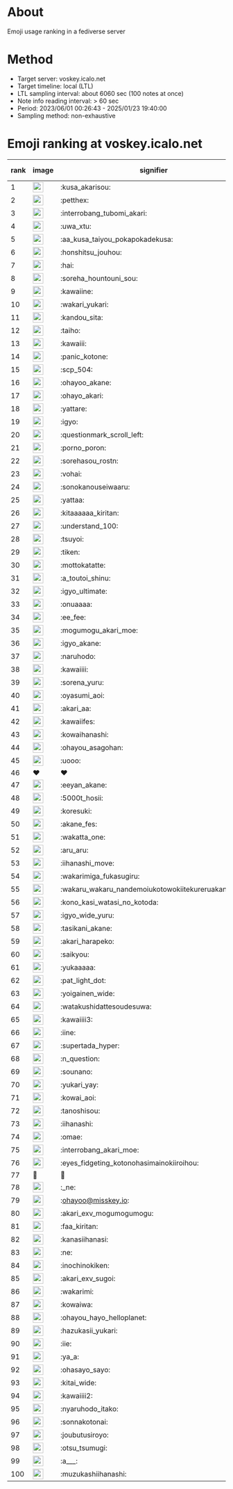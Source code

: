# About
Emoji usage ranking in a fediverse server

# Method
- Target server: voskey.icalo.net
- Target timeline: local (LTL)
- LTL sampling interval: about 6060 sec (100 notes at once)
- Note info reading interval: > 60 sec
- Period: 2023/06/01 00:26:43 - 2025/01/23 19:40:00 
- Sampling method: non-exhaustive

# Emoji ranking at voskey.icalo.net

|rank|image|signifier|type|frequency score|
|----|----|----|----|----|
|1|<img height="24" src="https://voskey.icalo.net/emoji/kusa_akarisou.webp">|:kusa_akarisou:|custom|37725|
|2|<img height="24" src="https://voskey.icalo.net/emoji/petthex.webp">|:petthex:|custom|29565|
|3|<img height="24" src="https://voskey.icalo.net/emoji/interrobang_tubomi_akari.webp">|:interrobang_tubomi_akari:|custom|15105|
|4|<img height="24" src="https://voskey.icalo.net/emoji/uwa_xtu.webp">|:uwa_xtu:|custom|12684|
|5|<img height="24" src="https://voskey.icalo.net/emoji/aa_kusa_taiyou_pokapokadekusa.webp">|:aa_kusa_taiyou_pokapokadekusa:|custom|12174|
|6|<img height="24" src="https://voskey.icalo.net/emoji/honshitsu_jouhou.webp">|:honshitsu_jouhou:|custom|10375|
|7|<img height="24" src="https://voskey.icalo.net/emoji/hai.webp">|:hai:|custom|8872|
|8|<img height="24" src="https://voskey.icalo.net/emoji/soreha_hountouni_sou.webp">|:soreha_hountouni_sou:|custom|7633|
|9|<img height="24" src="https://voskey.icalo.net/emoji/kawaiine.webp">|:kawaiine:|custom|7603|
|10|<img height="24" src="https://voskey.icalo.net/emoji/wakari_yukari.webp">|:wakari_yukari:|custom|7285|
|11|<img height="24" src="https://voskey.icalo.net/emoji/kandou_sita.webp">|:kandou_sita:|custom|7162|
|12|<img height="24" src="https://voskey.icalo.net/emoji/taiho.webp">|:taiho:|custom|7033|
|13|<img height="24" src="https://voskey.icalo.net/emoji/kawaiii.webp">|:kawaiii:|custom|6827|
|14|<img height="24" src="https://voskey.icalo.net/emoji/panic_kotone.webp">|:panic_kotone:|custom|6292|
|15|<img height="24" src="https://voskey.icalo.net/emoji/scp_504.webp">|:scp_504:|custom|6077|
|16|<img height="24" src="https://voskey.icalo.net/emoji/ohayoo_akane.webp">|:ohayoo_akane:|custom|5682|
|17|<img height="24" src="https://voskey.icalo.net/emoji/ohayo_akari.webp">|:ohayo_akari:|custom|5534|
|18|<img height="24" src="https://voskey.icalo.net/emoji/yattare.webp">|:yattare:|custom|5043|
|19|<img height="24" src="https://voskey.icalo.net/emoji/igyo.webp">|:igyo:|custom|4970|
|20|<img height="24" src="https://voskey.icalo.net/emoji/questionmark_scroll_left.webp">|:questionmark_scroll_left:|custom|4830|
|21|<img height="24" src="https://voskey.icalo.net/emoji/porno_poron.webp">|:porno_poron:|custom|4574|
|22|<img height="24" src="https://voskey.icalo.net/emoji/sorehasou_rostn.webp">|:sorehasou_rostn:|custom|4543|
|23|<img height="24" src="https://voskey.icalo.net/emoji/vohai.webp">|:vohai:|custom|4461|
|24|<img height="24" src="https://voskey.icalo.net/emoji/sonokanouseiwaaru.webp">|:sonokanouseiwaaru:|custom|4441|
|25|<img height="24" src="https://voskey.icalo.net/emoji/yattaa.webp">|:yattaa:|custom|4220|
|26|<img height="24" src="https://voskey.icalo.net/emoji/kitaaaaaa_kiritan.webp">|:kitaaaaaa_kiritan:|custom|4127|
|27|<img height="24" src="https://voskey.icalo.net/emoji/understand_100.webp">|:understand_100:|custom|3971|
|28|<img height="24" src="https://voskey.icalo.net/emoji/tsuyoi.webp">|:tsuyoi:|custom|3893|
|29|<img height="24" src="https://voskey.icalo.net/emoji/tiken.webp">|:tiken:|custom|3882|
|30|<img height="24" src="https://voskey.icalo.net/emoji/mottokatatte.webp">|:mottokatatte:|custom|3724|
|31|<img height="24" src="https://voskey.icalo.net/emoji/a_toutoi_shinu.webp">|:a_toutoi_shinu:|custom|3662|
|32|<img height="24" src="https://voskey.icalo.net/emoji/igyo_ultimate.webp">|:igyo_ultimate:|custom|3652|
|33|<img height="24" src="https://voskey.icalo.net/emoji/onuaaaa.webp">|:onuaaaa:|custom|3317|
|34|<img height="24" src="https://voskey.icalo.net/emoji/ee_fee.webp">|:ee_fee:|custom|3124|
|35|<img height="24" src="https://voskey.icalo.net/emoji/mogumogu_akari_moe.webp">|:mogumogu_akari_moe:|custom|3109|
|36|<img height="24" src="https://voskey.icalo.net/emoji/igyo_akane.webp">|:igyo_akane:|custom|3081|
|37|<img height="24" src="https://voskey.icalo.net/emoji/naruhodo.webp">|:naruhodo:|custom|3081|
|38|<img height="24" src="https://voskey.icalo.net/emoji/kawaiiii.webp">|:kawaiiii:|custom|3037|
|39|<img height="24" src="https://voskey.icalo.net/emoji/sorena_yuru.webp">|:sorena_yuru:|custom|3006|
|40|<img height="24" src="https://voskey.icalo.net/emoji/oyasumi_aoi.webp">|:oyasumi_aoi:|custom|3000|
|41|<img height="24" src="https://voskey.icalo.net/emoji/akari_aa.webp">|:akari_aa:|custom|2993|
|42|<img height="24" src="https://voskey.icalo.net/emoji/kawaiifes.webp">|:kawaiifes:|custom|2925|
|43|<img height="24" src="https://voskey.icalo.net/emoji/kowaihanashi.webp">|:kowaihanashi:|custom|2843|
|44|<img height="24" src="https://voskey.icalo.net/emoji/ohayou_asagohan.webp">|:ohayou_asagohan:|custom|2816|
|45|<img height="24" src="https://voskey.icalo.net/emoji/uooo.webp">|:uooo:|custom|2757|
|46|❤|❤|unicode|2736|
|47|<img height="24" src="https://voskey.icalo.net/emoji/eeyan_akane.webp">|:eeyan_akane:|custom|2697|
|48|<img height="24" src="https://voskey.icalo.net/emoji/5000t_hosii.webp">|:5000t_hosii:|custom|2670|
|49|<img height="24" src="https://voskey.icalo.net/emoji/koresuki.webp">|:koresuki:|custom|2664|
|50|<img height="24" src="https://voskey.icalo.net/emoji/akane_fes.webp">|:akane_fes:|custom|2661|
|51|<img height="24" src="https://voskey.icalo.net/emoji/wakatta_one.webp">|:wakatta_one:|custom|2654|
|52|<img height="24" src="https://voskey.icalo.net/emoji/aru_aru.webp">|:aru_aru:|custom|2648|
|53|<img height="24" src="https://voskey.icalo.net/emoji/iihanashi_move.webp">|:iihanashi_move:|custom|2606|
|54|<img height="24" src="https://voskey.icalo.net/emoji/wakarimiga_fukasugiru.webp">|:wakarimiga_fukasugiru:|custom|2526|
|55|<img height="24" src="https://voskey.icalo.net/emoji/wakaru_wakaru_nandemoiukotowokiitekureruakanetyan.webp">|:wakaru_wakaru_nandemoiukotowokiitekureruakanetyan:|custom|2515|
|56|<img height="24" src="https://voskey.icalo.net/emoji/kono_kasi_watasi_no_kotoda.webp">|:kono_kasi_watasi_no_kotoda:|custom|2490|
|57|<img height="24" src="https://voskey.icalo.net/emoji/igyo_wide_yuru.webp">|:igyo_wide_yuru:|custom|2475|
|58|<img height="24" src="https://voskey.icalo.net/emoji/tasikani_akane.webp">|:tasikani_akane:|custom|2439|
|59|<img height="24" src="https://voskey.icalo.net/emoji/akari_harapeko.webp">|:akari_harapeko:|custom|2414|
|60|<img height="24" src="https://voskey.icalo.net/emoji/saikyou.webp">|:saikyou:|custom|2317|
|61|<img height="24" src="https://voskey.icalo.net/emoji/yukaaaaa.webp">|:yukaaaaa:|custom|2314|
|62|<img height="24" src="https://voskey.icalo.net/emoji/pat_light_dot.webp">|:pat_light_dot:|custom|2283|
|63|<img height="24" src="https://voskey.icalo.net/emoji/yoigainen_wide.webp">|:yoigainen_wide:|custom|2277|
|64|<img height="24" src="https://voskey.icalo.net/emoji/watakushidattesoudesuwa.webp">|:watakushidattesoudesuwa:|custom|2217|
|65|<img height="24" src="https://voskey.icalo.net/emoji/kawaiiii3.webp">|:kawaiiii3:|custom|2202|
|66|<img height="24" src="https://voskey.icalo.net/emoji/iine.webp">|:iine:|custom|2197|
|67|<img height="24" src="https://voskey.icalo.net/emoji/supertada_hyper.webp">|:supertada_hyper:|custom|2110|
|68|<img height="24" src="https://voskey.icalo.net/emoji/n_question.webp">|:n_question:|custom|2083|
|69|<img height="24" src="https://voskey.icalo.net/emoji/sounano.webp">|:sounano:|custom|2075|
|70|<img height="24" src="https://voskey.icalo.net/emoji/yukari_yay.webp">|:yukari_yay:|custom|2008|
|71|<img height="24" src="https://voskey.icalo.net/emoji/kowai_aoi.webp">|:kowai_aoi:|custom|1976|
|72|<img height="24" src="https://voskey.icalo.net/emoji/tanoshisou.webp">|:tanoshisou:|custom|1968|
|73|<img height="24" src="https://voskey.icalo.net/emoji/iihanashi.webp">|:iihanashi:|custom|1954|
|74|<img height="24" src="https://voskey.icalo.net/emoji/omae.webp">|:omae:|custom|1951|
|75|<img height="24" src="https://voskey.icalo.net/emoji/interrobang_akari_moe.webp">|:interrobang_akari_moe:|custom|1933|
|76|<img height="24" src="https://voskey.icalo.net/emoji/eyes_fidgeting_kotonohasimainokiiroihou.webp">|:eyes_fidgeting_kotonohasimainokiiroihou:|custom|1906|
|77|🤔|🤔|unicode|1864|
|78|<img height="24" src="https://voskey.icalo.net/emoji/_ne.webp">|:_ne:|custom|1850|
|79|<img height="24" src="https://voskey.icalo.net/emoji/ohayoo.webp">|:ohayoo@misskey.io:|custom|1834|
|80|<img height="24" src="https://voskey.icalo.net/emoji/akari_exv_mogumogumogu.webp">|:akari_exv_mogumogumogu:|custom|1831|
|81|<img height="24" src="https://voskey.icalo.net/emoji/faa_kiritan.webp">|:faa_kiritan:|custom|1801|
|82|<img height="24" src="https://voskey.icalo.net/emoji/kanasiihanasi.webp">|:kanasiihanasi:|custom|1790|
|83|<img height="24" src="https://voskey.icalo.net/emoji/ne.webp">|:ne:|custom|1758|
|84|<img height="24" src="https://voskey.icalo.net/emoji/inochinokiken.webp">|:inochinokiken:|custom|1714|
|85|<img height="24" src="https://voskey.icalo.net/emoji/akari_exv_sugoi.webp">|:akari_exv_sugoi:|custom|1706|
|86|<img height="24" src="https://voskey.icalo.net/emoji/wakarimi.webp">|:wakarimi:|custom|1706|
|87|<img height="24" src="https://voskey.icalo.net/emoji/kowaiwa.webp">|:kowaiwa:|custom|1693|
|88|<img height="24" src="https://voskey.icalo.net/emoji/ohayou_hayo_helloplanet.webp">|:ohayou_hayo_helloplanet:|custom|1681|
|89|<img height="24" src="https://voskey.icalo.net/emoji/hazukasii_yukari.webp">|:hazukasii_yukari:|custom|1672|
|90|<img height="24" src="https://voskey.icalo.net/emoji/iie.webp">|:iie:|custom|1657|
|91|<img height="24" src="https://voskey.icalo.net/emoji/ya_a.webp">|:ya_a:|custom|1625|
|92|<img height="24" src="https://voskey.icalo.net/emoji/ohasayo_sayo.webp">|:ohasayo_sayo:|custom|1615|
|93|<img height="24" src="https://voskey.icalo.net/emoji/kitai_wide.webp">|:kitai_wide:|custom|1613|
|94|<img height="24" src="https://voskey.icalo.net/emoji/kawaiiii2.webp">|:kawaiiii2:|custom|1580|
|95|<img height="24" src="https://voskey.icalo.net/emoji/nyaruhodo_itako.webp">|:nyaruhodo_itako:|custom|1576|
|96|<img height="24" src="https://voskey.icalo.net/emoji/sonnakotonai.webp">|:sonnakotonai:|custom|1557|
|97|<img height="24" src="https://voskey.icalo.net/emoji/joubutusiroyo.webp">|:joubutusiroyo:|custom|1509|
|98|<img height="24" src="https://voskey.icalo.net/emoji/otsu_tsumugi.webp">|:otsu_tsumugi:|custom|1486|
|99|<img height="24" src="https://voskey.icalo.net/emoji/a___.webp">|:a___:|custom|1484|
|100|<img height="24" src="https://voskey.icalo.net/emoji/muzukashiihanashi.webp">|:muzukashiihanashi:|custom|1478|
